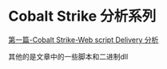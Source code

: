 # Cobalt Strike 分析系列
[第一篇-Cobalt Strike-Web script Delivery 分析](https://www.yuque.com/chenxiong-yse0s/mgfcr4/doy54e)

其他的是文章中的一些脚本和二进制dll